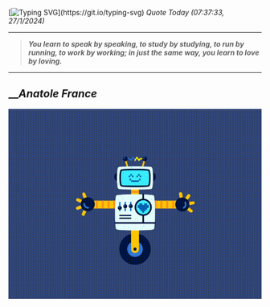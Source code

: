 [![Typing SVG](https://readme-typing-svg.herokuapp.com?font=Press+Start+2P&color=C2F784&size=35&width=900&height=100&lines=Hello+World%2C+I'm+Hung+!)](https://git.io/typing-svg) 
_Quote Today (07:37:33, 27/1/2024)_
___
>**_You learn to speak by speaking, to study by studying, to run by running, to work by working; in just the same way, you learn to love by loving._**
___

## __**_Anatole France_**

![RobotDance](src/assets/images/robot-dancing-dribble.gif?style=center)
